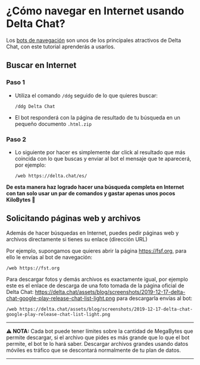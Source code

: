 # ¿Cómo navegar en Internet usando Delta Chat?

Los [bots de navegación](https://github.com/adbenitez/deltachat-manual/blob/main/docs/bots.md#navegaci%C3%B3n) son unos de los principales atractivos de Delta Chat, con este tutorial aprenderás a usarlos.

## Buscar en Internet

### Paso 1

- Utiliza el comando `/ddg` seguido de lo que quieres buscar:

    `/ddg Delta Chat`
 
 - El bot responderá con la página de resultado de tu búsqueda en un pequeño documento `.html.zip` 
 
 ### Paso 2

- Lo siguiente por hacer es simplemente dar click al resultado que más coincida con lo que buscas y enviar al bot el mensaje que te aparecerá, por ejemplo:

  `/web https://delta.chat/es/`

**De esta manera haz logrado hacer una búsqueda completa en Internet con tan solo usar un par de comandos y gastar apenas unos pocos KiloBytes :tada:**

## Solicitando páginas web y archivos

Además de hacer búsquedas en Internet, puedes pedir páginas web y archivos directamente si tienes su enlace (dirección URL)

Por ejemplo, supongamos que quieres abrir la página https://fsf.org, para ello le envías al bot de navegación:

`/web https://fst.org`

Para descargar fotos y demás archivos es exactamente igual, por ejemplo este es el enlace de descarga de una foto tomada de la página oficial de Delta Chat: https://delta.chat/assets/blog/screenshots/2019-12-17-delta-chat-google-play-release-chat-list-light.png para descargarla envías al bot: 

`/web https://delta.chat/assets/blog/screenshots/2019-12-17-delta-chat-google-play-release-chat-list-light.png`

---

**:warning: NOTA:**  Cada bot puede tener límites sobre la cantidad de MegaBytes que permite descargar, si el archivo que pides es más grande que lo que el bot permite, el bot te lo hará saber. Descargar archivos grandes usando datos móviles es tráfico que se descontará normalmente de tu plan de datos.

---
